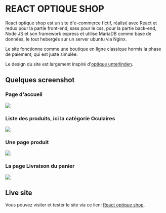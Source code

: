 # REACT OPTIQUE SHOP

React optique shop est un site d'e-commerce fictif, réalisé avec React et redux pour la partie front-end, sass pour le css, pour la partie back-end, Node JS et son framework express et utilise MariaDB comme base de données, le tout hebergés sur un server ubuntu via Nginx.

Le site fonctionne comme une boutique en ligne classique hormis la phase de paiement, qui est juste simulée.

Le design du site est largement inspiré d'[optique unterlinden](https://www.telescopes-et-accessoires.fr/).


## Quelques screenshot

### Page d'accueil

![](./assets_readme/screenHome.png)

### Liste des produits, ici la catégorie Oculaires

![](./assets_readme/productPage.png)

### Une page produit

![](./assets_readme/prodPage.png)

### La page Livraison du panier

![](./assets_readme/cartPage.png)


## Live site

Vous pouvez visiter et tester le site via ce lien: [React optique shop](https://www.e-commerce.julienlenfume.com/).